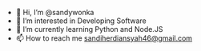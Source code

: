 - 👋 Hi, I’m @sandywonka
- 👀 I’m interested in Developing Software
- 🌱 I’m currently learning Python and Node.JS
- 📫 How to reach me sandiherdiansyah46@gmail.com

<!---
sandywonka/sandywonka is a ✨ special ✨ repository because its `README.md` (this file) appears on your GitHub profile.
You can click the Preview link to take a look at your changes.
--->
